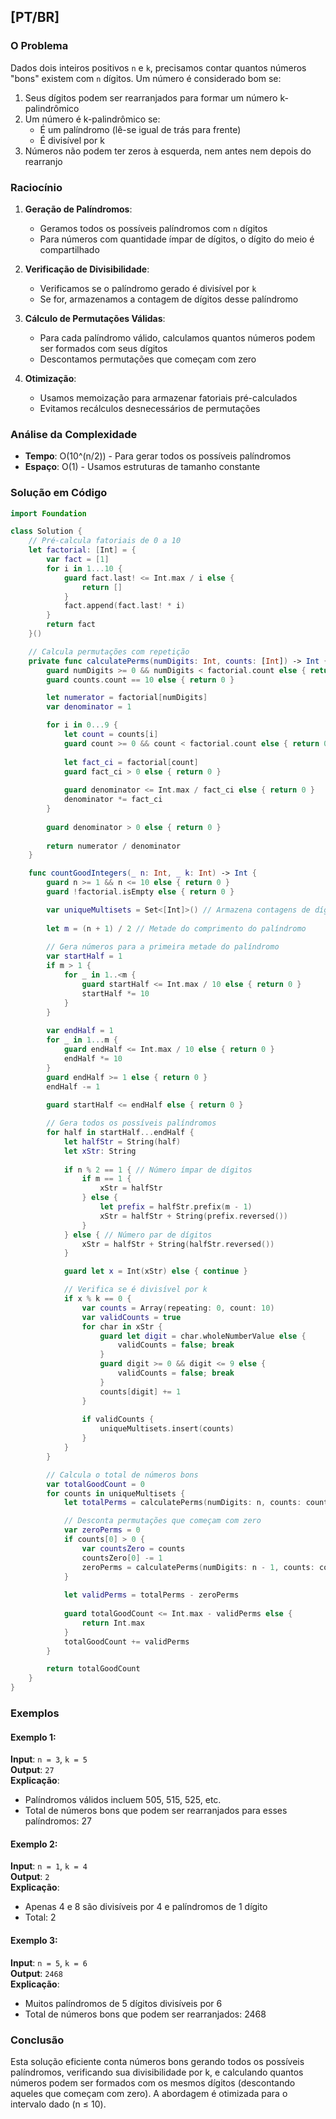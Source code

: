 ## [PT/BR]

### O Problema

Dados dois inteiros positivos `n` e `k`, precisamos contar quantos números "bons" existem com `n` dígitos. Um número é considerado bom se:

1. Seus dígitos podem ser rearranjados para formar um número k-palindrômico
2. Um número é k-palindrômico se:
   - É um palíndromo (lê-se igual de trás para frente)
   - É divisível por k
3. Números não podem ter zeros à esquerda, nem antes nem depois do rearranjo

### Raciocínio

1. **Geração de Palíndromos**:
   - Geramos todos os possíveis palíndromos com `n` dígitos
   - Para números com quantidade ímpar de dígitos, o dígito do meio é compartilhado

2. **Verificação de Divisibilidade**:
   - Verificamos se o palíndromo gerado é divisível por `k`
   - Se for, armazenamos a contagem de dígitos desse palíndromo

3. **Cálculo de Permutações Válidas**:
   - Para cada palíndromo válido, calculamos quantos números podem ser formados com seus dígitos
   - Descontamos permutações que começam com zero

4. **Otimização**:
   - Usamos memoização para armazenar fatoriais pré-calculados
   - Evitamos recálculos desnecessários de permutações

### Análise da Complexidade

- **Tempo**: O(10^(n/2)) - Para gerar todos os possíveis palíndromos
- **Espaço**: O(1) - Usamos estruturas de tamanho constante

### Solução em Código

```swift
import Foundation

class Solution {
    // Pré-calcula fatoriais de 0 a 10
    let factorial: [Int] = {
        var fact = [1] 
        for i in 1...10 {
            guard fact.last! <= Int.max / i else {
                return [] 
            }
            fact.append(fact.last! * i)
        }
        return fact
    }()

    // Calcula permutações com repetição
    private func calculatePerms(numDigits: Int, counts: [Int]) -> Int {
        guard numDigits >= 0 && numDigits < factorial.count else { return 0 }
        guard counts.count == 10 else { return 0 }

        let numerator = factorial[numDigits]
        var denominator = 1

        for i in 0...9 {
            let count = counts[i]
            guard count >= 0 && count < factorial.count else { return 0 } 
            
            let fact_ci = factorial[count]
            guard fact_ci > 0 else { return 0 } 
            
            guard denominator <= Int.max / fact_ci else { return 0 }
            denominator *= fact_ci
        }
        
        guard denominator > 0 else { return 0 } 
        
        return numerator / denominator
    }

    func countGoodIntegers(_ n: Int, _ k: Int) -> Int {
        guard n >= 1 && n <= 10 else { return 0 }
        guard !factorial.isEmpty else { return 0 } 

        var uniqueMultisets = Set<[Int]>() // Armazena contagens de dígitos únicas
        
        let m = (n + 1) / 2 // Metade do comprimento do palíndromo
        
        // Gera números para a primeira metade do palíndromo
        var startHalf = 1
        if m > 1 {
            for _ in 1..<m { 
                guard startHalf <= Int.max / 10 else { return 0 } 
                startHalf *= 10 
            }
        }
        
        var endHalf = 1
        for _ in 1...m { 
            guard endHalf <= Int.max / 10 else { return 0 } 
            endHalf *= 10 
        }
        guard endHalf >= 1 else { return 0 } 
        endHalf -= 1
        
        guard startHalf <= endHalf else { return 0 }

        // Gera todos os possíveis palíndromos
        for half in startHalf...endHalf {
            let halfStr = String(half)
            let xStr: String 
            
            if n % 2 == 1 { // Número ímpar de dígitos
                if m == 1 { 
                    xStr = halfStr 
                } else {
                    let prefix = halfStr.prefix(m - 1)
                    xStr = halfStr + String(prefix.reversed())
                }
            } else { // Número par de dígitos
                xStr = halfStr + String(halfStr.reversed())
            }

            guard let x = Int(xStr) else { continue } 

            // Verifica se é divisível por k
            if x % k == 0 {
                var counts = Array(repeating: 0, count: 10)
                var validCounts = true
                for char in xStr {
                    guard let digit = char.wholeNumberValue else {
                        validCounts = false; break 
                    }
                    guard digit >= 0 && digit <= 9 else {
                        validCounts = false; break 
                    }
                    counts[digit] += 1
                }
                
                if validCounts { 
                    uniqueMultisets.insert(counts)
                }
            }
        }

        // Calcula o total de números bons
        var totalGoodCount = 0
        for counts in uniqueMultisets {
            let totalPerms = calculatePerms(numDigits: n, counts: counts)

            // Desconta permutações que começam com zero
            var zeroPerms = 0
            if counts[0] > 0 { 
                var countsZero = counts 
                countsZero[0] -= 1      
                zeroPerms = calculatePerms(numDigits: n - 1, counts: countsZero)
            }
            
            let validPerms = totalPerms - zeroPerms
            
            guard totalGoodCount <= Int.max - validPerms else { 
                return Int.max 
            }
            totalGoodCount += validPerms
        }

        return totalGoodCount
    }
}
```

### Exemplos

#### Exemplo 1:
**Input**: `n = 3`, `k = 5`  
**Output**: `27`  
**Explicação**:
- Palíndromos válidos incluem 505, 515, 525, etc.
- Total de números bons que podem ser rearranjados para esses palíndromos: 27

#### Exemplo 2:
**Input**: `n = 1`, `k = 4`  
**Output**: `2`  
**Explicação**:
- Apenas 4 e 8 são divisíveis por 4 e palíndromos de 1 dígito
- Total: 2

#### Exemplo 3:
**Input**: `n = 5`, `k = 6`  
**Output**: `2468`  
**Explicação**:
- Muitos palíndromos de 5 dígitos divisíveis por 6
- Total de números bons que podem ser rearranjados: 2468

### Conclusão

Esta solução eficiente conta números bons gerando todos os possíveis palíndromos, verificando sua divisibilidade por k, e calculando quantos números podem ser formados com os mesmos dígitos (descontando aqueles que começam com zero). A abordagem é otimizada para o intervalo dado (n ≤ 10).